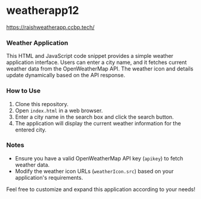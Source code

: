 # weatherapp12
https://raishweatherapp.ccbp.tech/


### Weather Application

This HTML and JavaScript code snippet provides a simple weather application interface. Users can enter a city name, and it fetches current weather data from the OpenWeatherMap API. The weather icon and details update dynamically based on the API response.

### How to Use

1. Clone this repository.
2. Open `index.html` in a web browser.
3. Enter a city name in the search box and click the search button.
4. The application will display the current weather information for the entered city.

### Notes

- Ensure you have a valid OpenWeatherMap API key (`apikey`) to fetch weather data.
- Modify the weather icon URLs (`weatherIcon.src`) based on your application's requirements.

Feel free to customize and expand this application according to your needs!
